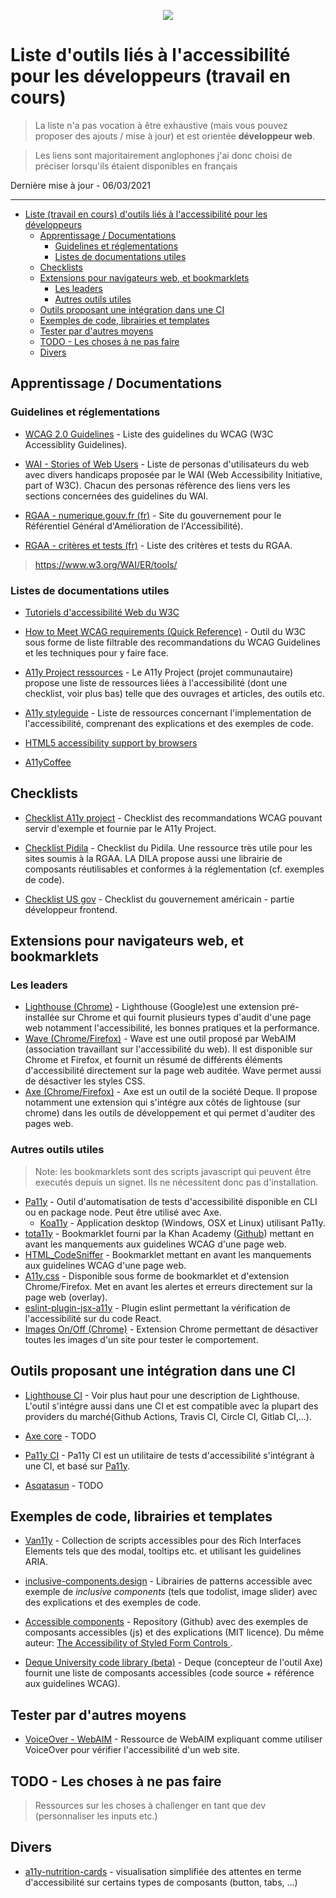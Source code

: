 <p align="center">
  <img src="https://user-images.githubusercontent.com/48243955/110245806-0a875d80-7f65-11eb-933e-8ecb9b1ded93.png" />
</p>

# Liste d'outils liés à l'accessibilité pour les développeurs (travail en cours)

> La liste n'a pas vocation à être exhaustive (mais vous pouvez proposer des ajouts / mise à jour) et est orientée **développeur web**.

> Les liens sont majoritairement anglophones j'ai donc choisi de préciser lorsqu'ils étaient disponibles en français 

Dernière mise à jour - 06/03/2021

---

- [Liste (travail en cours) d'outils liés à l'accessibilité pour les développeurs](#Liste-travail-en-cours-doutils-li%C3%A9s-%C3%A0-laccessibilit%C3%A9-pour-les-d%C3%A9veloppeurs)
  - [Apprentissage / Documentations](#Apprentissage--Documentations)
    - [Guidelines et réglementations](#Guidelines-et-r%C3%A9glementations)
    - [Listes de documentations utiles](#Listes-de-documentations-utiles)
  - [Checklists](#Checklists)
  - [Extensions pour navigateurs web, et bookmarklets](#Extensions-pour-navigateurs-web-et-bookmarklets)
    - [Les leaders](#Les-leaders)
    - [Autres outils utiles](#Autres-outils-utiles)
  - [Outils proposant une intégration dans une CI](#Outils-proposant-une-int%C3%A9gration-dans-une-CI)
  - [Exemples de code, librairies et templates](#Exemples-de-code-librairies-et-templates)
  - [Tester par d'autres moyens](#Tester-par-dautres-moyens)
  - [TODO - Les choses à ne pas faire](#TODO---Les-choses-%C3%A0-ne-pas-faire)
  - [Divers](#Divers)


## Apprentissage / Documentations

### Guidelines et réglementations
* [WCAG 2.0 Guidelines](https://www.w3.org/TR/WCAG20/#guidelines) - Liste des guidelines du WCAG (W3C Accessiblity Guidelines).

* [WAI - Stories of Web Users](https://www.w3.org/WAI/people-use-web/user-stories/) - Liste de personas d'utilisateurs du web avec divers handicaps proposée par le WAI (Web Accessibility Initiative, part of W3C). Chacun des personas réfèrence des liens vers les sections concernées des guidelines du WAI.

* [RGAA - numerique.gouv.fr (fr)](https://www.numerique.gouv.fr/publications/rgaa-accessibilite/) - Site du gouvernement pour le Référentiel Général d'Amélioration de l'Accessibilité).
* [RGAA - critères et tests (fr)](https://www.numerique.gouv.fr/publications/rgaa-accessibilite/methode-rgaa/criteres/) - Liste des critères et tests du RGAA.


> https://www.w3.org/WAI/ER/tools/

### Listes de documentations utiles

* [Tutoriels d'accessibilité Web du W3C](https://www.w3.org/WAI/tutorials/)

* [How to Meet WCAG requirements (Quick Reference)](https://www.w3.org/WAI/WCAG21/quickref/) -  Outil du W3C sous forme de liste filtrable des recommandations du WCAG Guidelines et les techniques pour y faire face. 

* [A11y Project ressources](https://www.a11yproject.com/resources/) - Le A11y Project (projet communautaire) propose une liste de ressources liées à l'accessibilité (dont une checklist, voir plus bas) telle que des ouvrages et articles, des outils etc.

* [A11y styleguide](https://a11y-style-guide.com/style-guide/section-resources.html) - Liste de ressources concernant l'implementation de l'accessibilité, comprenant des explications et des exemples de code.

* [HTML5 accessibility support by browsers](https://www.html5accessibility.com/)

* [A11yCoffee](https://a11y.coffee/)

## Checklists

* [Checklist A11y project](https://www.a11yproject.com/checklist/) - Checklist des recommandations WCAG pouvant servir d'exemple et fournie par le A11y Project.

* [Checklist Pidila](https://pidila.gitlab.io/checklist-pidila/?R%C3%A9f%C3%A9rentiel=RGAA&Profil=D%C3%A9veloppement) - Checklist du Pidila. Une ressource très utile pour les sites soumis à la RGAA. LA DILA propose aussi une librairie de composants réutilisables et conformes à la réglementation (cf. exemples de code).
* [Checklist US gov](https://accessibility.digital.gov/front-end/getting-started/) - Checklist du gouvernement américain - partie développeur frontend.

## Extensions pour navigateurs web, et bookmarklets

### Les leaders
* [Lighthouse (Chrome)](https://developers.google.com/web/tools/lighthouse) - Lighthouse (Google)est une extension pré-installée sur Chrome et qui fournit plusieurs types d'audit d'une page web notamment l'accessibilité, les bonnes pratiques et la performance.
* [Wave (Chrome/Firefox)](https://wave.webaim.org/extension/) - Wave est une outil proposé par WebAIM (association travaillant sur l'accessibilité du web). Il est disponible sur Chrome et Firefox, et fournit un résumé de différents éléments d'accessibilité directement sur la page web auditée. Wave permet aussi de désactiver les styles CSS.
* [Axe (Chrome/Firefox)](https://www.deque.com/axe/browser-extensions/) - Axe est un outil de la société Deque. Il propose notamment une extension qui s'intégre aux côtés de lightouse (sur chrome) dans les outils de développement et qui permet d'auditer des pages web.

### Autres outils utiles
> Note: les bookmarklets sont des scripts javascript qui peuvent être executés depuis un signet. Ils ne nécessitent donc pas d'installation. 
* [Pa11y](https://github.com/pa11y/pa11y) - Outil d'automatisation de tests d'accessibilité disponible en CLI ou en package node. Peut être utilisé avec Axe.
  * [Koa11y](https://open-indy.github.io/Koa11y/) - Application desktop (Windows, OSX et Linux) utilisant Pa11y.
* [tota11y](https://khan.github.io/tota11y/) - Bookmarklet fourni par la Khan Academy ([Github](https://github.com/Khan/tota11y)) mettant en avant les manquements aux guidelines WCAG d'une page web.
* [HTML_CodeSniffer](https://squizlabs.github.io/HTML_CodeSniffer/) - Bookmarklet  mettant en avant les manquements aux guidelines WCAG d'une page web.
* [A11y.css](https://ffoodd.github.io/a11y.css/) - Disponible sous forme de bookmarklet et d'extension Chrome/Firefox. Met en avant les alertes et erreurs directement sur la page web (overlay).
* [eslint-plugin-jsx-a11y](https://github.com/jsx-eslint/eslint-plugin-jsx-a11y) - Plugin eslint permettant la vérification de l'accessibilité sur du code React.
* [Images On/Off (Chrome)](https://chrome.google.com/webstore/detail/images-onoff/nfmlhilnjccdggifdbhnhkffmjgalbgg) - Extension Chrome permettant de désactiver toutes les images d'un site pour tester le comportement.

## Outils proposant une intégration dans une CI

* [Lighthouse CI](https://github.com/GoogleChrome/lighthouse-ci/blob/main/docs/getting-started.md) - Voir plus haut pour une description de Lighthouse. L'outil s'intégre aussi dans une CI et est compatible avec la plupart des providers du marché(Github Actions, Travis CI, Circle CI, Gitlab CI,...).

* [Axe core](https://www.deque.com/axe/browser-extensions/) - TODO

* [Pa11y CI](https://github.com/pa11y/pa11y-ci) - Pa11y CI est un utilitaire de tests d'accessibilité s'intégrant à une CI, et basé sur [Pa11y](https://github.com/pa11y/pa11y).

* [Asqatasun](https://asqatasun.org/) - TODO

## Exemples de code, librairies et templates

* [Van11y](https://van11y.net/) - Collection de scripts accessibles pour des Rich Interfaces Elements tels que des modal, tooltips etc. et utilisant les guidelines ARIA.

* [inclusive-components.design](https://inclusive-components.design/) - Librairies de patterns accessible avec exemple de *inclusive components* (tels que todolist, image slider) avec des explications et des exemples de code.

* [Accessible components](https://github.com/scottaohara/accessible_components) - Repository (Github) avec des exemples de composants accessibles (js) et des explications (MIT licence). Du même auteur: [The Accessibility of Styled Form Controls
](https://github.com/scottaohara/a11y_styled_form_controls).

* [Deque University code library (beta)](https://dequeuniversity.com/library/) - Deque (concepteur de l'outil Axe) fournit une liste de composants accessibles (code source + référence aux guidelines WCAG).

## Tester par d'autres moyens

* [VoiceOver - WebAIM](https://webaim.org/articles/voiceover/) - Ressource de WebAIM expliquant comme utiliser VoiceOver pour vérifier l'accessibilité d'un web site.

## TODO - Les choses à ne pas faire

> Ressources sur les choses à challenger en tant que dev (personnaliser les inputs etc.)

## Divers

* [a11y-nutrition-cards](https://davatron5000.github.io/a11y-nutrition-cards/#tooltip) - visualisation simplifiée des attentes en terme d'accessibilité sur certains types de composants (button, tabs, ...)
